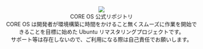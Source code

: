 <div align="center">
<img src="https://user-images.githubusercontent.com/88177671/190918419-764467bc-b945-4200-9fc6-db0bdec67520.png">
<br>
CORE OS 公式リポジトリ
<br>
CORE OS は開発者が環境構築に時間をかけること無くスムーズに作業を開始できることを目標に始めた Ubuntu リマスタリングプロジェクトです。
<br>
サポート等は存在しないので、ご利用になる際は自己責任でお願いします。
</div>
